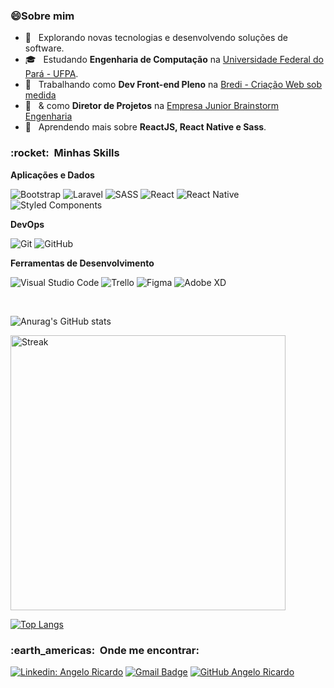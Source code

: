 <!-- ![](https://komarev.com/ghpvc/?username=angeloengcomp&color=006bed) -->

<h3>😄Sobre mim </h3>

- 🤔 &nbsp; Explorando novas tecnologias e desenvolvendo soluções de software.
- 🎓 &nbsp; Estudando **Engenharia de Computação** na <a href="https://portal.ufpa.br/">Universidade Federal do Pará - UFPA</a>.
- 💼 &nbsp; Trabalhando como **Dev Front-end Pleno** na <a href="https://www.bredi.com.br/">Bredi - Criação Web sob medida</a>
- 💼 &nbsp; & como **Diretor de Projetos** na <a href="https://brainstormjr.com.br/">Empresa Junior Brainstorm Engenharia</a>
- 🌱 &nbsp; Aprendendo mais sobre **ReactJS, React Native e Sass**.

<h3> :rocket: &nbsp;Minhas Skills </h3>

**Aplicações e Dados**

 
  
  ![Bootstrap](https://img.shields.io/badge/-Bootstrap-fff?style=flat&logo=Bootstrap&logoColor=6f42c1)
  ![Laravel](https://img.shields.io/badge/-Laravel-fff?style=flat&logo=Laravel&logoColor=ff2d20)
  ![SASS](https://img.shields.io/badge/-SASS-fff?style=flat&logo=Sass&logoColor=e373f1)
  ![React](https://img.shields.io/badge/-React-fff?style=flat&logo=react&logoColor=0d1117)
  ![React Native](https://img.shields.io/badge/-React%20Native-fff?style=flat&logo=react&logoColor=0d1117)
  ![Styled Components](https://img.shields.io/badge/-Styled%20Components-fff?style=flat&logo=styled-components)




**DevOps**

  ![Git](https://img.shields.io/badge/-Git-333333?style=flat&logo=git)
  ![GitHub](https://img.shields.io/badge/-GitHub-333333?style=flat&logo=github)

**Ferramentas de Desenvolvimento**

  ![Visual Studio Code](https://img.shields.io/badge/-Visual%20Studio%20Code-333333?style=flat&logo=visual-studio-code&logoColor=007ACC) 
  ![Trello](https://img.shields.io/badge/-Trello-333333?style=flat&logo=trello&logoColor=007ACC)
  ![Figma](https://img.shields.io/badge/-Figma-333333?style=flat&logo=figma&logoColor=007ACC)
  ![Adobe XD](https://img.shields.io/badge/-Adobe%20XD-333333?style=flat&logo=adobe-xd&logoColor=007ACC)

<br/>


![Anurag's GitHub stats](https://github-readme-stats.vercel.app/api?username=angeloengcomp&show_icons=true&theme=tokyonight)

<img align="center" src="https://github-readme-streak-stats.herokuapp.com/?user=angeloengcomp&theme=tokyonight&border=ffffff" alt="Streak" title="Streak" width="440px" />


[![Top Langs](https://github-readme-stats.vercel.app/api/top-langs/?username=angeloengcomp&layout=compact&theme=tokyonight)](https://github.com/angeloengcomp/github-readme-stats)



<h3> :earth_americas: &nbsp;Onde me encontrar: </h3> 

[![Linkedin: Angelo Ricardo](https://img.shields.io/badge/-AngeloRicardo-blue?style=flat-square&logo=Linkedin&logoColor=white&link=https://www.linkedin.com/in/angelo-ricardo-8583881a1/)](https://www.linkedin.com/in/angelo-ricardo-8583881a1/)
[![Gmail Badge](https://img.shields.io/badge/-contato@angeloricardo.tech-006bed?style=flat-square&logo=Gmail&logoColor=white&link=mailto:contato@angeloricardo.tech)](mailto:contato@angeloricardo.tech)
[![GitHub Angelo Ricardo]( https://img.shields.io/github/followers/angeloengcomp?label=follow&style=social)](https://github.com/angeloengcomp)

